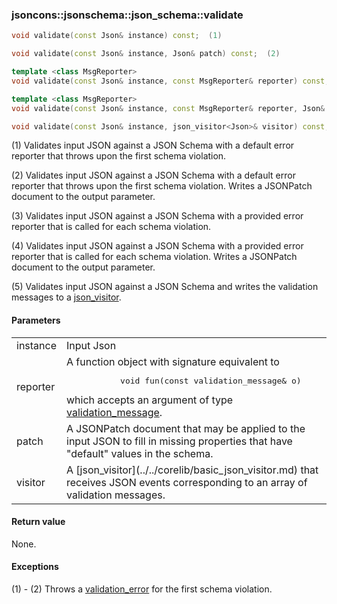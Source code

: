### jsoncons::jsonschema::json_schema::validate

```cpp
void validate(const Json& instance) const;  (1)

void validate(const Json& instance, Json& patch) const;  (2)

template <class MsgReporter>
void validate(const Json& instance, const MsgReporter& reporter) const;  (3)

template <class MsgReporter>
void validate(const Json& instance, const MsgReporter& reporter, Json& patch) const;  (4)

void validate(const Json& instance, json_visitor<Json>& visitor) const;  (5)
```

(1) Validates input JSON against a JSON Schema with a default error reporter
that throws upon the first schema violation.

(2) Validates input JSON against a JSON Schema with a default error reporter
that throws upon the first schema violation. Writes a JSONPatch document to the output
parameter.

(3) Validates input JSON against a JSON Schema with a provided error reporter
that is called for each schema violation. 

(4) Validates input JSON against a JSON Schema with a provided error reporter
that is called for each schema violation. Writes a JSONPatch document to the output
parameter.

(5) Validates input JSON against a JSON Schema and writes the validation messages
to a [json_visitor](../../corelib/basic_json_visitor.md).

#### Parameters

<table>
  <tr>
    <td>instance</td>
    <td>Input Json</td> 
  </tr>
  <tr>
    <td>reporter</td>
    <td>A function object with signature equivalent to 
    <pre>
           void fun(const validation_message& o)</pre>
which accepts an argument of type <a href="../validation_message.md">validation_message</a>.</td> 
  </tr>
  <tr>
    <td>patch</td>
    <td>A JSONPatch document that may be applied to the input JSON
to fill in missing properties that have "default" values in the
schema.</td> 
  </tr>
  <tr>
    <td>visitor</td>
    <td>A [json_visitor](../../corelib/basic_json_visitor.md) that receives JSON events 
    corresponding to an array of validation messages.</td> 
  </tr>
</table>

#### Return value
 
None.

#### Exceptions

(1) - (2) Throws a [validation_error](../validation_error.md) for the first schema violation.

